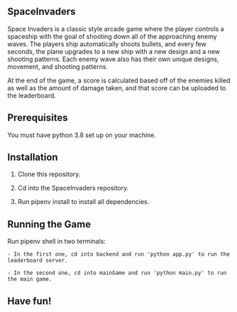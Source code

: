 ## SpaceInvaders

Space Invaders is a classic style arcade game where the player controls a spaceship with the goal of shooting down all of the approaching enemy waves. The players ship automatically shoots bullets, and every few seconds, the plane upgrades to a new ship with a new design and a new shooting patterns. Each enemy wave also has their own unique designs, movement, and shooting patterns.

At the end of the game, a score is calculated based off of the enemies killed as well as the amount of damage taken, and that score can be uploaded to the leaderboard.


## Prerequisites

You must have python 3.8 set up on your machine.


## Installation

1. Clone this repository.

2. Cd into the SpaceInvaders repository.

3. Run pipenv install to install all dependencies.


## Running the Game

Run pipenv shell in two terminals: 

    - In the first one, cd into backend and run 'python app.py' to run the leaderboard server.

    - In the second one, cd into mainGame and run 'python main.py' to run the main game.


## Have fun!